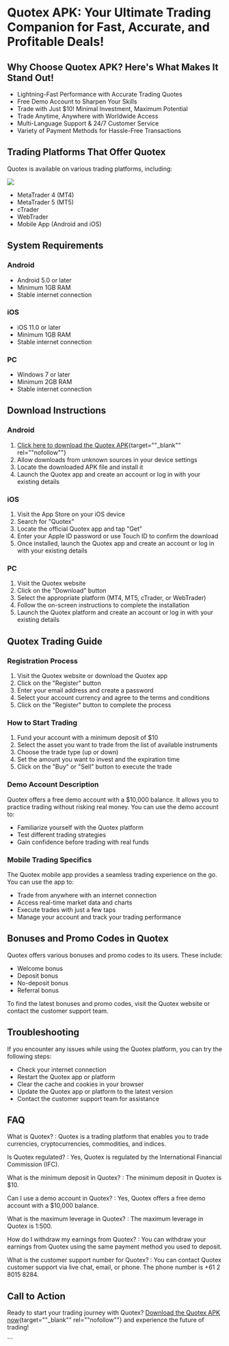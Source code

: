 # Quotex APK: Your Ultimate Trading Companion for Fast, Accurate, and Profitable Deals!

## Why Choose Quotex APK? Here's What Makes It Stand Out!

-   Lightning-Fast Performance with Accurate Trading Quotes
-   Free Demo Account to Sharpen Your Skills
-   Trade with Just \$10! Minimal Investment, Maximum Potential
-   Trade Anytime, Anywhere with Worldwide Access
-   Multi-Language Support & 24/7 Customer Service
-   Variety of Payment Methods for Hassle-Free Transactions

## Trading Platforms That Offer Quotex

Quotex is available on various trading platforms, including:

[![](https://static.quotex.io/files/10_en/300_250.jpg)](https://traff.sbs/brokerqxlid)

-   MetaTrader 4 (MT4)
-   MetaTrader 5 (MT5)
-   cTrader
-   WebTrader
-   Mobile App (Android and iOS)

## System Requirements

### Android

-   Android 5.0 or later
-   Minimum 1GB RAM
-   Stable internet connection

### iOS

-   iOS 11.0 or later
-   Minimum 1GB RAM
-   Stable internet connection

### PC

-   Windows 7 or later
-   Minimum 2GB RAM
-   Stable internet connection

## Download Instructions

### Android

1.  [Click here to download the Quotex
    APK](\%22https://traff.sbs/quotexonelink\%22){target=""_blank""
    rel=""nofollow""}
2.  Allow downloads from unknown sources in your device settings
3.  Locate the downloaded APK file and install it
4.  Launch the Quotex app and create an account or log in with your
    existing details

### iOS

1.  Visit the App Store on your iOS device
2.  Search for "Quotex"
3.  Locate the official Quotex app and tap "Get"
4.  Enter your Apple ID password or use Touch ID to confirm the download
5.  Once installed, launch the Quotex app and create an account or log
    in with your existing details

### PC

1.  Visit the Quotex website
2.  Click on the "Download" button
3.  Select the appropriate platform (MT4, MT5, cTrader, or WebTrader)
4.  Follow the on-screen instructions to complete the installation
5.  Launch the Quotex platform and create an account or log in with your
    existing details

## Quotex Trading Guide

### Registration Process

1.  Visit the Quotex website or download the Quotex app
2.  Click on the "Register" button
3.  Enter your email address and create a password
4.  Select your account currency and agree to the terms and conditions
5.  Click on the "Register" button to complete the process

### How to Start Trading

1.  Fund your account with a minimum deposit of \$10
2.  Select the asset you want to trade from the list of available
    instruments
3.  Choose the trade type (up or down)
4.  Set the amount you want to invest and the expiration time
5.  Click on the "Buy" or "Sell" button to execute the trade

### Demo Account Description

Quotex offers a free demo account with a \$10,000 balance. It allows you
to practice trading without risking real money. You can use the demo
account to:

-   Familiarize yourself with the Quotex platform
-   Test different trading strategies
-   Gain confidence before trading with real funds

### Mobile Trading Specifics

The Quotex mobile app provides a seamless trading experience on the go.
You can use the app to:

-   Trade from anywhere with an internet connection
-   Access real-time market data and charts
-   Execute trades with just a few taps
-   Manage your account and track your trading performance

## Bonuses and Promo Codes in Quotex

Quotex offers various bonuses and promo codes to its users. These
include:

-   Welcome bonus
-   Deposit bonus
-   No-deposit bonus
-   Referral bonus

To find the latest bonuses and promo codes, visit the Quotex website or
contact the customer support team.

## Troubleshooting

If you encounter any issues while using the Quotex platform, you can try
the following steps:

-   Check your internet connection
-   Restart the Quotex app or platform
-   Clear the cache and cookies in your browser
-   Update the Quotex app or platform to the latest version
-   Contact the customer support team for assistance

## FAQ

What is Quotex?
:   Quotex is a trading platform that enables you to trade currencies,
    cryptocurrencies, commodities, and indices.

Is Quotex regulated?
:   Yes, Quotex is regulated by the International Financial Commission
    (IFC).

What is the minimum deposit in Quotex?
:   The minimum deposit in Quotex is \$10.

Can I use a demo account in Quotex?
:   Yes, Quotex offers a free demo account with a \$10,000 balance.

What is the maximum leverage in Quotex?
:   The maximum leverage in Quotex is 1:500.

How do I withdraw my earnings from Quotex?
:   You can withdraw your earnings from Quotex using the same payment
    method you used to deposit.

What is the customer support number for Quotex?
:   You can contact Quotex customer support via live chat, email, or
    phone. The phone number is +61 2 8015 8284.

## Call to Action

Ready to start your trading journey with Quotex? [Download the Quotex
APK
now](\%22https://traff.sbs/quotexonelink\%22){target=""_blank""
rel=""nofollow""} and experience the future of trading!

\`\`\`

